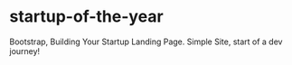 # startup-of-the-year
Bootstrap, Building Your Startup Landing Page. Simple Site, start of a dev journey!
